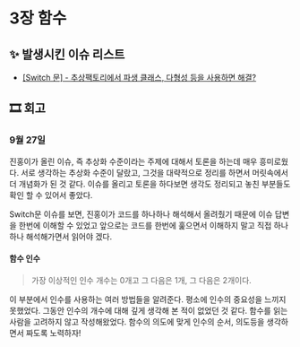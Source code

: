 # 3장 함수

## ✨ 발생시킨 이슈 리스트
- [[Switch 문] - 추상팩토리에서 파생 클래스, 다형성 등을 사용하면 해결?](https://github.com/Eighteeen/CleanCode_Book_Study/issues/3)

## 🎞 회고

### 9월 27일
진홍이가 올린 이슈, 즉 추상화 수준이라는 주제에 대해서 토론을 하는데 매우 흥미로웠다. 서로 생각하는 추상화 수준이 달랐고, 그것을 대략적으로 정리를 하면서 머릿속에서 더 개념화가 된 것 같다. 이슈를 올리고 토론을 하다보면 생각도 정리되고 놓친 부분들도 확인 할 수 있어서 좋았다.

Switch문 이슈를 보면, 진홍이가 코드를 하나하나 해석해서 올려줬기 때문에 이슈 답변을 한번에 이해할 수 있었고 앞으로는 코드를 한번에 훑으면서 이해하지 말고 직접 하나하나 해석해가면서 읽어야 겠다.

#### 함수 인수

> 가장 이상적인 인수 개수는 0개고 그 다음은 1개, 그 다음은 2개이다.

이 부분에서 인수를 사용하는 여러 방법들을 알려준다. 평소에 인수의 중요성을 느끼지 못했었다. 그동안 인수의 개수에 대해 깊게 생각해 본 적이 없었던 것 같다. 함수를 읽는 사람을 고려하지 않고 작성해왔었다. 
함수의 의도에 맞게 인수의 순서, 의도등을 생각하면서 짜도록 노력하자!